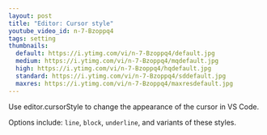 ```yaml
---
layout: post
title: "Editor: Cursor style"
youtube_video_id: n-7-Bzoppq4
tags: setting
thumbnails:
  default: https://i.ytimg.com/vi/n-7-Bzoppq4/default.jpg
  medium: https://i.ytimg.com/vi/n-7-Bzoppq4/mqdefault.jpg
  high: https://i.ytimg.com/vi/n-7-Bzoppq4/hqdefault.jpg
  standard: https://i.ytimg.com/vi/n-7-Bzoppq4/sddefault.jpg
  maxres: https://i.ytimg.com/vi/n-7-Bzoppq4/maxresdefault.jpg
---
```


Use editor.cursorStyle to change the appearance of the cursor in VS Code.

Options include: `line`, `block`, `underline`, and variants of these styles.
